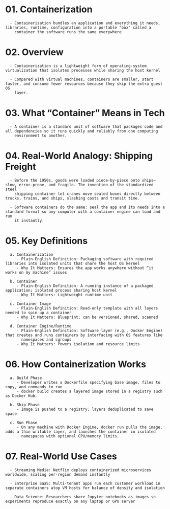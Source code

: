 # 01. Containerization
      - Containerization bundles an application and everything it needs, libraries, runtime, configuration into a portable "box" called a 
        container the software runs the same everywhere


# 02. Overview
      - Containerization is a lightweight form of operating-system virtualization that isolates processes while sharing the host kernel

      - Compared with virtual machines, containers are smaller, start faster, and consume fewer resources because they skip the extra guest OS 
        layer.


# 03. What “Container” Means in Tech
      - A container is a standard unit of software that packages code and all dependencies so it runs quickly and reliably from one computing 
        environment to another.


# 04. Real-World Analogy: Shipping Freight
      - Before the 1950s, goods were loaded piece-by-piece onto ships—slow, error-prone, and fragile. The invention of the standardized steel 
        shipping container let cranes move sealed boxes directly between trucks, trains, and ships, slashing costs and transit time.
      
      - Software containers do the same: seal the app and its needs into a standard format so any computer with a container engine can load and run 
        it instantly.


# 05. Key Definitions
      a. Containerization	
         - Plain-English Definition: Packaging software with required libraries into isolated units that share the host OS kernel
         - Why It Matters: Ensures the app works anywhere without “it works on my machine” issues
      
      b. Container	
         - Plain-English Definition: A running instance of a packaged application; isolated process sharing host kernel
         - Why It Matters: Lightweight runtime unit
      
      c. Container Image	
         - Plain-English Definition: Read-only template with all layers needed to spin up a container
         - Why It Matters: Blueprint; can be versioned, shared, scanned
      
      d. Container Engine/Runtime	
         - Plain-English Definition: Software layer (e.g., Docker Engine) that creates and runs containers by interfacing with OS features like 
           namespaces and cgroups
         - Why It Matters: Powers isolation and resource limits


# 06. How Containerization Works
      a. Build Phase
         - Developer writes a Dockerfile specifying base image, files to copy, and commands to run
         - docker build creates a layered image stored in a registry such as Docker Hub.

      b. Ship Phase
         - Image is pushed to a registry; layers deduplicated to save space
      
      c. Run Phase
         - On any machine with Docker Engine, docker run pulls the image, adds a thin writable layer, and launches the container in isolated 
           namespaces with optional CPU/memory limits.


# 07. Real-World Use Cases
      - Streaming Media: Netflix deploys containerized microservices worldwide, scaling per-region demand instantly

      - Enterprise SaaS: Multi-tenant apps run each customer workload in separate containers atop VM hosts for balance of density and isolation

      - Data Science: Researchers share Jupyter notebooks as images so experiments reproduce exactly on any laptop or GPU server

